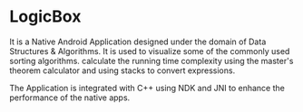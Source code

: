 # LogicBox
<p>It is a Native Android Application designed under the domain of Data Structures & Algorithms. It is used to visualize some of the commonly used sorting algorithms. calculate the running time complexity using the master's theorem calculator and using stacks to convert expressions.</p>	
<p>The Application is integrated with C++ using NDK and JNI to  enhance the performance of the native apps.</p>



